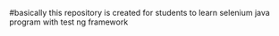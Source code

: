 #basically this repository is created for students to learn selenium java program with test ng framework
